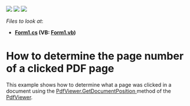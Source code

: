 <!-- default badges list -->
![](https://img.shields.io/endpoint?url=https://codecentral.devexpress.com/api/v1/VersionRange/128595731/14.1.4%2B)
[![](https://img.shields.io/badge/Open_in_DevExpress_Support_Center-FF7200?style=flat-square&logo=DevExpress&logoColor=white)](https://supportcenter.devexpress.com/ticket/details/T121897)
[![](https://img.shields.io/badge/📖_How_to_use_DevExpress_Examples-e9f6fc?style=flat-square)](https://docs.devexpress.com/GeneralInformation/403183)
<!-- default badges end -->
<!-- default file list -->
*Files to look at*:

* **[Form1.cs](./CS/PageHitTest/Form1.cs) (VB: [Form1.vb](./VB/PageHitTest/Form1.vb))**
<!-- default file list end -->
# How to determine the page number of a clicked PDF page


This example shows how to determine what a page was clicked in a document using the <a href="https://documentation.devexpress.com/#windowsforms/DevExpressXtraPdfViewerPdfViewer_GetDocumentPositiontopic">PdfViewer.GetDocumentPosition </a>method of the <a href="https://documentation.devexpress.com/#WindowsForms/CustomDocument15216">PdfViewer</a>.

<br/>


